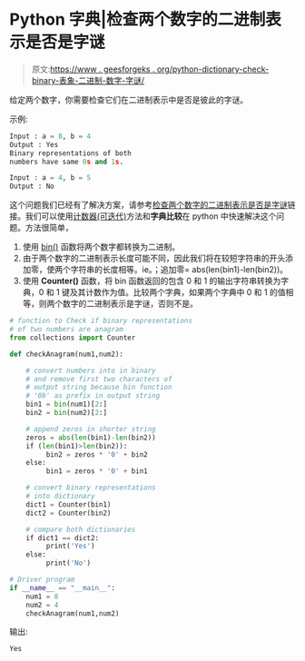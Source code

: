 # Python 字典|检查两个数字的二进制表示是否是字谜

> 原文:[https://www . geesforgeks . org/python-dictionary-check-binary-表象-二进制-数字-字谜/](https://www.geeksforgeeks.org/python-dictionary-check-binary-representations-two-numbers-anagram/)

给定两个数字，你需要检查它们在二进制表示中是否是彼此的字谜。

示例:

```py
Input : a = 8, b = 4 
Output : Yes
Binary representations of both
numbers have same 0s and 1s.

Input : a = 4, b = 5
Output : No

```

这个问题我们已经有了解决方案，请参考[检查两个数字的二进制表示是否是字谜](https://www.geeksforgeeks.org/check-binary-representations-two-numbers-anagram/)链接。我们可以使用[计数器(可迭代)](https://www.geeksforgeeks.org/counters-in-python-set-1/)方法和**字典比较**在 python 中快速解决这个问题。方法很简单，

1.  使用 [bin()](https://www.geeksforgeeks.org/bin-in-python/) 函数将两个数字都转换为二进制。
2.  由于两个数字的二进制表示长度可能不同，因此我们将在较短字符串的开头添加零，使两个字符串的长度相等。ie。；追加零= abs(len(bin1)-len(bin2))。
3.  使用 **Counter()** 函数，将 bin 函数返回的包含 0 和 1 的输出字符串转换为字典，0 和 1 键及其计数作为值。比较两个字典，如果两个字典中 0 和 1 的值相等，则两个数字的二进制表示是字谜，否则不是。

```py
# function to Check if binary representations
# of two numbers are anagram
from collections import Counter

def checkAnagram(num1,num2):

    # convert numbers into in binary
    # and remove first two characters of 
    # output string because bin function 
    # '0b' as prefix in output string
    bin1 = bin(num1)[2:]
    bin2 = bin(num2)[2:]

    # append zeros in shorter string
    zeros = abs(len(bin1)-len(bin2))
    if (len(bin1)>len(bin2)):
         bin2 = zeros * '0' + bin2
    else:
         bin1 = zeros * '0' + bin1

    # convert binary representations 
    # into dictionary
    dict1 = Counter(bin1)
    dict2 = Counter(bin2)

    # compare both dictionaries
    if dict1 == dict2:
         print('Yes')
    else:
         print('No')

# Driver program
if __name__ == "__main__":
    num1 = 8
    num2 = 4
    checkAnagram(num1,num2)

```

输出:

```py
Yes

```